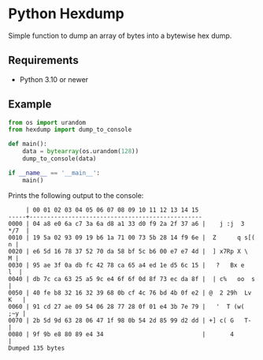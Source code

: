 # Python Hexdump
Simple function to dump an array of bytes into a bytewise hex dump.

## Requirements
- Python 3.10 or newer

## Example

```python
from os import urandom
from hexdump import dump_to_console

def main():
    data = bytearray(os.urandom(128))
    dump_to_console(data)

if __name__ == '__main__':
    main()
```

Prints the following output to the console:
```plaintext
     | 00 01 02 03 04 05 06 07 08 09 10 11 12 13 14 15 
-----+-------------------------------------------------
0000 | 04 a8 e0 6a c7 3a 6a d8 a1 33 d0 f9 2a 2f 37 a6 |    j :j  3  */7  |
0010 | 19 5a 02 93 09 19 b6 1a 71 00 73 5b 28 14 f9 6e |  Z      q s[(  n |
0020 | e6 5d 16 78 37 52 70 da 58 bf 5c b6 00 e7 e7 4d |  ] x7Rp X \    M |
0030 | 95 ae 3f 0a db fc 42 78 ca 65 a4 ed 1e d5 6c 15 |   ?   Bx e    l  |
0040 | db 7c ca 63 25 a5 9c e4 6f 6f 0d 8f 73 ec da 8f |  | c%   oo  s    |
0050 | 40 fe b8 32 16 32 39 68 0b cf 4c 76 bd 4b 0f e2 | @  2 29h  Lv K   |
0060 | 91 cd 27 ae 09 54 06 28 77 28 0f 01 e4 3b 7e 79 |   '  T (w(   ;~y |
0070 | 2b 5d 9d 63 28 06 47 1f 98 0b 54 2d 85 99 d2 dd | +] c( G   T-     |
0080 | 9f 9b e8 80 89 e4 34                            |       4          |
Dumped 135 bytes
```